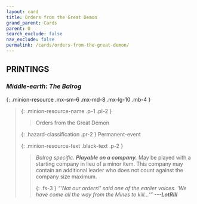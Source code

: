 ```yaml
---
layout: card
title: Orders from the Great Demon
grand_parent: Cards
parent: O
search_exclude: false
nav_exclude: false
permalink: /cards/orders-from-the-great-demon/
---
```


## PRINTINGS


### _Middle-earth: The Balrog_

{: .minion-resource .mx-sm-6 .mx-md-8 .mx-lg-10 .mb-4 }
> {: .minion-resource-name .p-1 .pl-2 }
> > <div class="hazard-mp"></div>
> > <div class="card-name">Orders from the Great Demon</div>
>
> {: .hazard-classification .pr-2 }
> Permanent-event
>
> {: .minion-resource-text .black-text .p-2 }
> > _Balrog specific._ ***Playable on a company.*** May be played with a starting company in lieu of a minor item. This company may contain an additional leader who does not count against the company size maximum. 
> > 
> > {: .fs-3 } 
> > _“‘Not our orders!' said one of the earlier voices. 'We have come all the way from the Mines to kill...’”_ ***---&#65279;LotRIII*** 
> 
